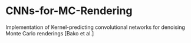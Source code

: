 # CNNs-for-MC-Rendering
Implementation of Kernel-predicting convolutional networks for denoising Monte Carlo renderings [Bako et al.]
